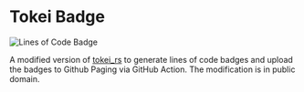 # Tokei Badge

![Lines of Code Badge](https://lightyears1998.github.io/tokei-badge/badge.svg)

A modified version of [tokei_rs](https://github.com/XAMPPRocky/tokei_rs) to generate lines of code badges and upload the badges to Github Paging via GitHub Action.
The modification is in public domain.
